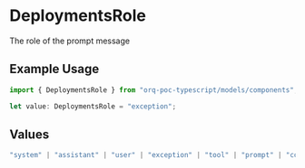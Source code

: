 # DeploymentsRole

The role of the prompt message

## Example Usage

```typescript
import { DeploymentsRole } from "orq-poc-typescript/models/components";

let value: DeploymentsRole = "exception";
```

## Values

```typescript
"system" | "assistant" | "user" | "exception" | "tool" | "prompt" | "correction" | "expected_output"
```